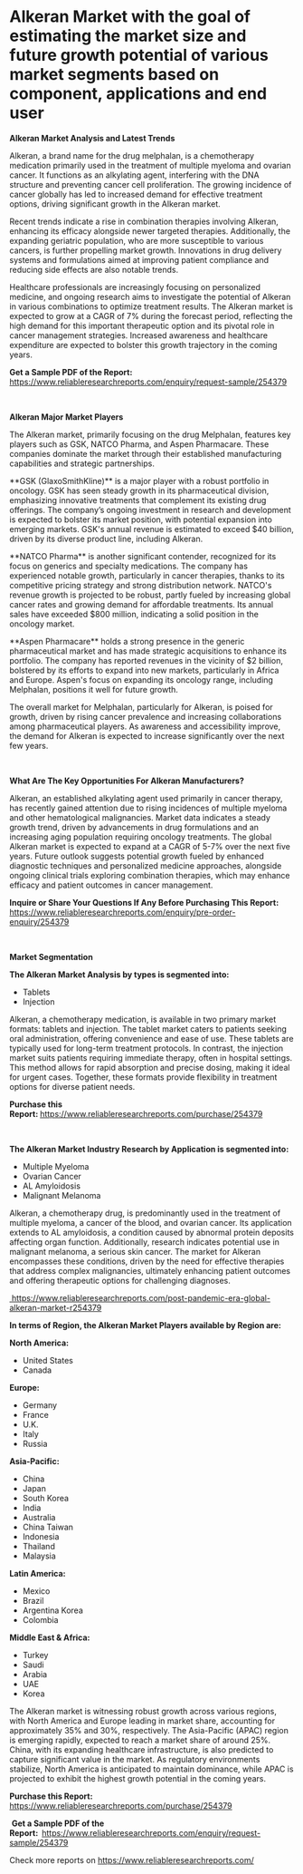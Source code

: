 <p><h1>Alkeran Market with the goal of estimating the market size and future growth potential of various market segments based on component, applications and end user</h1></p><p><strong>Alkeran Market Analysis and Latest Trends</strong></p>
<p><p>Alkeran, a brand name for the drug melphalan, is a chemotherapy medication primarily used in the treatment of multiple myeloma and ovarian cancer. It functions as an alkylating agent, interfering with the DNA structure and preventing cancer cell proliferation. The growing incidence of cancer globally has led to increased demand for effective treatment options, driving significant growth in the Alkeran market.</p><p>Recent trends indicate a rise in combination therapies involving Alkeran, enhancing its efficacy alongside newer targeted therapies. Additionally, the expanding geriatric population, who are more susceptible to various cancers, is further propelling market growth. Innovations in drug delivery systems and formulations aimed at improving patient compliance and reducing side effects are also notable trends.</p><p>Healthcare professionals are increasingly focusing on personalized medicine, and ongoing research aims to investigate the potential of Alkeran in various combinations to optimize treatment results. The Alkeran market is expected to grow at a CAGR of 7% during the forecast period, reflecting the high demand for this important therapeutic option and its pivotal role in cancer management strategies. Increased awareness and healthcare expenditure are expected to bolster this growth trajectory in the coming years.</p></p>
<p><strong>Get a Sample PDF of the Report:&nbsp;</strong> <a href="https://www.reliableresearchreports.com/enquiry/request-sample/254379?utm_campaign=2278&utm_medium=2&utm_source=Github&utm_content=ia&utm_term=30032025&utm_id=alkeran">https://www.reliableresearchreports.com/enquiry/request-sample/254379</a></p>
<p>&nbsp;</p>
<p><strong>Alkeran Major Market Players</strong></p>
<p><p>The Alkeran market, primarily focusing on the drug Melphalan, features key players such as GSK, NATCO Pharma, and Aspen Pharmacare. These companies dominate the market through their established manufacturing capabilities and strategic partnerships.</p><p>**GSK (GlaxoSmithKline)** is a major player with a robust portfolio in oncology. GSK has seen steady growth in its pharmaceutical division, emphasizing innovative treatments that complement its existing drug offerings. The company’s ongoing investment in research and development is expected to bolster its market position, with potential expansion into emerging markets. GSK's annual revenue is estimated to exceed $40 billion, driven by its diverse product line, including Alkeran.</p><p>**NATCO Pharma** is another significant contender, recognized for its focus on generics and specialty medications. The company has experienced notable growth, particularly in cancer therapies, thanks to its competitive pricing strategy and strong distribution network. NATCO's revenue growth is projected to be robust, partly fueled by increasing global cancer rates and growing demand for affordable treatments. Its annual sales have exceeded $800 million, indicating a solid position in the oncology market.</p><p>**Aspen Pharmacare** holds a strong presence in the generic pharmaceutical market and has made strategic acquisitions to enhance its portfolio. The company has reported revenues in the vicinity of $2 billion, bolstered by its efforts to expand into new markets, particularly in Africa and Europe. Aspen's focus on expanding its oncology range, including Melphalan, positions it well for future growth.</p><p>The overall market for Melphalan, particularly for Alkeran, is poised for growth, driven by rising cancer prevalence and increasing collaborations among pharmaceutical players. As awareness and accessibility improve, the demand for Alkeran is expected to increase significantly over the next few years.</p></p>
<p>&nbsp;</p>
<p><strong>What Are The Key Opportunities For Alkeran Manufacturers?</strong></p>
<p><p>Alkeran, an established alkylating agent used primarily in cancer therapy, has recently gained attention due to rising incidences of multiple myeloma and other hematological malignancies. Market data indicates a steady growth trend, driven by advancements in drug formulations and an increasing aging population requiring oncology treatments. The global Alkeran market is expected to expand at a CAGR of 5-7% over the next five years. Future outlook suggests potential growth fueled by enhanced diagnostic techniques and personalized medicine approaches, alongside ongoing clinical trials exploring combination therapies, which may enhance efficacy and patient outcomes in cancer management.</p></p>
<p><strong>Inquire or Share Your Questions If Any Before Purchasing This Report:</strong> <a href="https://www.reliableresearchreports.com/enquiry/pre-order-enquiry/254379?utm_campaign=2278&utm_medium=2&utm_source=Github&utm_content=ia&utm_term=30032025&utm_id=alkeran">https://www.reliableresearchreports.com/enquiry/pre-order-enquiry/254379</a></p>
<p>&nbsp;</p>
<p><strong>Market Segmentation</strong></p>
<p><strong>The Alkeran Market Analysis by types is segmented into:</strong></p>
<p><ul><li>Tablets</li><li>Injection</li></ul></p>
<p><p>Alkeran, a chemotherapy medication, is available in two primary market formats: tablets and injection. The tablet market caters to patients seeking oral administration, offering convenience and ease of use. These tablets are typically used for long-term treatment protocols. In contrast, the injection market suits patients requiring immediate therapy, often in hospital settings. This method allows for rapid absorption and precise dosing, making it ideal for urgent cases. Together, these formats provide flexibility in treatment options for diverse patient needs.</p></p>
<p><strong>Purchase this Report:&nbsp;</strong><a href="https://www.reliableresearchreports.com/purchase/254379?utm_campaign=2278&utm_medium=2&utm_source=Github&utm_content=ia&utm_term=30032025&utm_id=alkeran">https://www.reliableresearchreports.com/purchase/254379</a></p>
<p>&nbsp;</p>
<p><strong>The Alkeran Market Industry Research by Application is segmented into:</strong></p>
<p><ul><li>Multiple Myeloma</li><li>Ovarian Cancer</li><li>AL Amyloidosis</li><li>Malignant Melanoma</li></ul></p>
<p><p>Alkeran, a chemotherapy drug, is predominantly used in the treatment of multiple myeloma, a cancer of the blood, and ovarian cancer. Its application extends to AL amyloidosis, a condition caused by abnormal protein deposits affecting organ function. Additionally, research indicates potential use in malignant melanoma, a serious skin cancer. The market for Alkeran encompasses these conditions, driven by the need for effective therapies that address complex malignancies, ultimately enhancing patient outcomes and offering therapeutic options for challenging diagnoses.</p></p>
<p><a href="https://www.reliableresearchreports.com/post-pandemic-era-global-alkeran-market-r254379?utm_campaign=2278&utm_medium=2&utm_source=Github&utm_content=ia&utm_term=30032025&utm_id=alkeran">&nbsp;https://www.reliableresearchreports.com/post-pandemic-era-global-alkeran-market-r254379</a></p>
<p><strong>In terms of Region, the Alkeran Market Players available by Region are:</strong></p>
<p>
    <p> <strong> North America: </strong>
        <ul>
            <li>United States</li>
            <li>Canada</li>
        </ul>
        </p> 
    <p> <strong> Europe: </strong>
        <ul>
            <li>Germany</li>
            <li>France</li>
            <li>U.K.</li>
            <li>Italy</li>
            <li>Russia</li>
        </ul>
        </p> 
    <p> <strong> Asia-Pacific: </strong>
        <ul>
            <li>China</li>
            <li>Japan</li>
            <li>South Korea</li>
            <li>India</li>
            <li>Australia</li>
            <li>China Taiwan</li>
            <li>Indonesia</li>
            <li>Thailand</li>
            <li>Malaysia</li>
        </ul>
        </p> 
    <p> <strong> Latin America: </strong>
        <ul>
            <li>Mexico</li>
            <li>Brazil</li>
            <li>Argentina Korea</li>
            <li>Colombia</li>
        </ul>
        </p> 
    <p> <strong> Middle East & Africa: </strong>
        <ul>
            <li>Turkey</li>
            <li>Saudi</li>
            <li>Arabia</li>
            <li>UAE</li>
            <li>Korea</li>
        </ul>
    </p>
    </p>
<p><p>The Alkeran market is witnessing robust growth across various regions, with North America and Europe leading in market share, accounting for approximately 35% and 30%, respectively. The Asia-Pacific (APAC) region is emerging rapidly, expected to reach a market share of around 25%. China, with its expanding healthcare infrastructure, is also predicted to capture significant value in the market. As regulatory environments stabilize, North America is anticipated to maintain dominance, while APAC is projected to exhibit the highest growth potential in the coming years.</p></p>
<p><strong>Purchase this Report: </strong><a href="https://www.reliableresearchreports.com/purchase/254379?utm_campaign=2278&utm_medium=2&utm_source=Github&utm_content=ia&utm_term=30032025&utm_id=alkeran">https://www.reliableresearchreports.com/purchase/254379</a></p>
<p>&nbsp;<strong>Get a Sample PDF of the Report:&nbsp;&nbsp;</strong><a href="https://www.reliableresearchreports.com/enquiry/request-sample/254379?utm_campaign=2278&utm_medium=2&utm_source=Github&utm_content=ia&utm_term=30032025&utm_id=alkeran">https://www.reliableresearchreports.com/enquiry/request-sample/254379</a></p>
<p><strong></strong></p>
<p>Check more reports on <a href="https://www.reliableresearchreports.com/?utm_campaign=2278&utm_medium=2&utm_source=Github&utm_content=ia&utm_term=30032025&utm_id=alkeran">https://www.reliableresearchreports.com/</a></p>